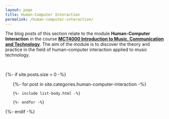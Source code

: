 ```yaml
---
layout: page
title: Human-Computer Interaction
permalink: /human-computer-interaction/
---
```


The blog posts of this section relate to the module **Human-Computer Interaction** in the course [**MCT4000 Introduction to Music, Communication and Technology**](https://www.ntnu.edu/studies/courses/MCT4000). The aim of the module is to discover the theory and practice in the field of human-computer interaction applied to music technology.

<br />

{%- if site.posts.size > 0 -%}
  <!-- <h2 class="post-list-heading">{{ page.list_title | default: "Posts" }}</h2> -->
  <ul class="post-list">
    {%- for post in site.categories.human-computer-interaction -%}

    {%- include list-body.html -%}

    {%- endfor -%}
  </ul>
  {%- endif -%}
